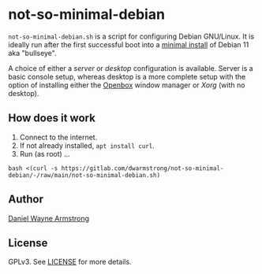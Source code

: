 # not-so-minimal-debian

`not-so-minimal-debian.sh` is a script for configuring Debian GNU/Linux. It is ideally run after the first successful boot into a [minimal install](https://www.dwarmstrong.org/minimal-debian/) of Debian 11 aka "bullseye".

A choice of either a *server* or *desktop* configuration is available. Server is a basic console setup, whereas desktop is a more complete setup with the option of installing either the [Openbox](https://www.dwarmstrong.org/openbox/) window manager or *Xorg* (with no desktop).

## How does it work

1. Connect to the internet.
2. If not already installed, `apt install curl`.
3. Run (as root) ...

```
bash <(curl -s https://gitlab.com/dwarmstrong/not-so-minimal-debian/-/raw/main/not-so-minimal-debian.sh)
```

## Author

[Daniel Wayne Armstrong](https://www.dwarmstrong.org)

## License

GPLv3. See [LICENSE](https://gitlab.com/dwarmstrong/debian-after-install/blob/master/LICENSE.md) for more details.
